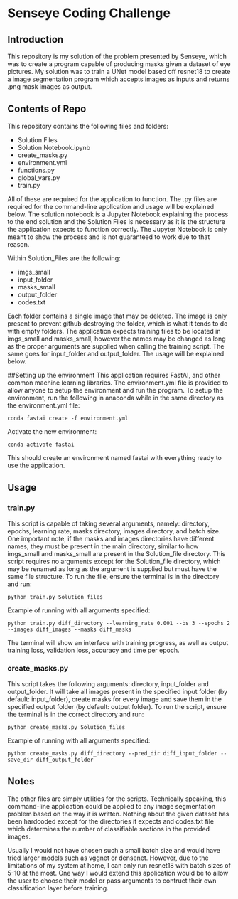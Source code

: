 # Senseye Coding Challenge

## Introduction
This repository is my solution of the problem presented by Senseye, which was to create a program capable of producing masks given a dataset of eye pictures. My solution was to train a UNet model based off resnet18 to create a image segmentation program which accepts images as inputs and returns .png mask images as output. 

## Contents of Repo
This repository contains the following files and folders:
* Solution Files
* Solution Notebook.ipynb
* create_masks.py
* environment.yml
* functions.py
* global_vars.py
* train.py

All of these are required for the application to function. The .py files are required for the command-line application and usage will be explained below. The solution notebook is a Jupyter Notebook explaining the process to the end solution and the Solution Files is necessary as it is the structure the application expects to function correctly. The Jupyter Notebook is only meant to show the process and is not guaranteed to work due to that reason.

Within Solution_Files are the following: 
* imgs_small
* input_folder
* masks_small
* output_folder
* codes.txt

Each folder contains a single image that may be deleted. The image is only present to prevent github destroying the folder, which is what it tends to do with empty folders. The application expects training files to be located in imgs_small and masks_small, however the names may be changed as long as the proper arguments are supplied when calling the training script. The same goes for input_folder and output_folder. The usage will be explained below.

##Setting up the environment
This application requires FastAI, and other common machine learning libraries. The environment.yml file is provided to allow anyone to setup the environment and run the program. To setup the environment, run the following in anaconda while in the same directory as the environment.yml file:

```
conda fastai create -f environment.yml
```

Activate the new environment:

```
conda activate fastai
```
This should create an environment named fastai with everything ready to use the application.

## Usage
### train.py
This script is capable of taking several arguments, namely: directory, epochs, learning rate, masks directory, images directory, and batch size. One important note, if the masks and images directories have different names, they must be present in the main directory, similar to how imgs_small and masks_small are present in the Solution_file directory. 
This script requires no arguments except for the Solution_file directory, which may be renamed as long as the argument is supplied but must have the same file structure. To run the file, ensure the terminal is in the directory and run:
```
python train.py Solution_files
```
Example of running with all arguments specified:
```
python train.py diff_directory --learning_rate 0.001 --bs 3 --epochs 2 --images diff_images --masks diff_masks
```
The terminal will show an interface with training progress, as well as output training loss, validation loss, accuracy and time per epoch.

### create_masks.py
This script takes the following arguments: directory, input_folder and output_folder. It will take all images present in the specified input folder (by default: input_folder), create masks for every image and save them in the specified output folder (by default: output folder). To run the script, ensure the terminal is in the correct directory and run:
```
python create_masks.py Solution_files
```
Example of running with all arguments specified:
```
python create_masks.py diff_directory --pred_dir diff_input_folder --save_dir diff_output_folder
```

## Notes
The other files are simply utilities for the scripts. Technically speaking, this command-line application could be applied to any image segmentation problem based on the way it is written. Nothing about the given dataset has been hardcoded except for the directories it expects and codes.txt file which determines the number of classifiable sections in the provided images.

Usually I would not have chosen such a small batch size and would have tried larger models such as vggnet or densenet. However, due to the limitations of my system at home, I can only run resnet18 with batch sizes of 5-10 at the most. One way I would extend this application would be to allow the user to choose their model or pass arguments to contruct their own classification layer before training.
